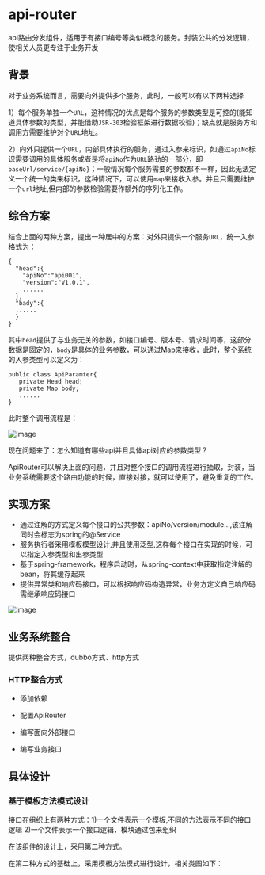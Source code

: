 # api-router
api路由分发组件，适用于有接口编号等类似概念的服务。封装公共的分发逻辑，使相关人员更专注于业务开发

## 背景

对于业务系统而言，需要向外提供多个服务，此时，一般可以有以下两种选择

1）每个服务单独一个`URL`，这种情况的优点是每个服务的参数类型是可控的(能知道具体参数的类型，并能借助`JSR-303`检验框架进行数据校验)；缺点就是服务方和调用方需要维护对个`URL`地址。

2）向外只提供一个`URL`，内部具体执行的服务，通过入参来标识，如通过`apiNo`标识需要调用的具体服务或者是将`apiNo`作为`URL`路劲的一部分，即`baseUrl/service/{apiNo}`；一般情况每个服务需要的参数都不一样，因此无法定义一个统一的类来标识，这种情况下，可以使用`map`来接收入参。并且只需要维护一个`url`地址,但内部的参数检验需要作额外的序列化工作。

## 综合方案

结合上面的两种方案，提出一种居中的方案：对外只提供一个服务`URL`，统一入参格式为：

```
{
  "head":{
    "apiNo":"api001",
    "version":"V1.0.1",
    ......
  },
  "bady":{
  ......
  }
}

```

其中`head`提供了与业务无关的参数，如接口编号、版本号、请求时间等，这部分数据是固定的，`body`是具体的业务参数，可以通过Map来接收，此时，整个系统的入参类型可以定义为：

```
public class ApiParamter{
   private Head head;
   private Map body;
   ......
}
```

此时整个调用流程是：

![image](https://github.com/wdhxwz/api-router/blob/master/images/api%E6%89%A7%E8%A1%8C%E6%B5%81%E7%A8%8B.jpg)

现在问题来了：怎么知道有哪些api并且具体api对应的参数类型？

ApiRouter可以解决上面的问题，并且对整个接口的调用流程进行抽取，封装，当业务系统需要这个路由功能的时候，直接对接，就可以使用了，避免重复的工作。


## 实现方案

- 通过注解的方式定义每个接口的公共参数：apiNo/version/module...,该注解同时会标志为spring的@Service
- 服务执行者采用模板模型设计,并且使用泛型,这样每个接口在实现的时候，可以指定入参类型和出参类型
- 基于spring-framework，程序启动时，从spring-context中获取指定注解的bean，将其缓存起来
- 提供异常类和响应码接口，可以根据响应码构造异常，业务方定义自己响应码需继承响应码接口

![image](https://github.com/wdhxwz/api-router/blob/master/images/%E6%95%B4%E4%BD%93%E7%BB%93%E6%9E%84.jpg)

## 业务系统整合

提供两种整合方式，dubbo方式、http方式

### HTTP整合方式

- 添加依赖

- 配置ApiRouter

- 编写面向外部接口

- 编写业务接口


## 具体设计

### 基于模板方法模式设计

接口在组织上有两种方式：1)一个文件表示一个模板,不同的方法表示不同的接口逻辑 2)一个文件表示一个接口逻辑，模块通过包来组织

在该组件的设计上，采用第二种方式。

在第二种方式的基础上，采用模板方法模式进行设计，相关类图如下：




